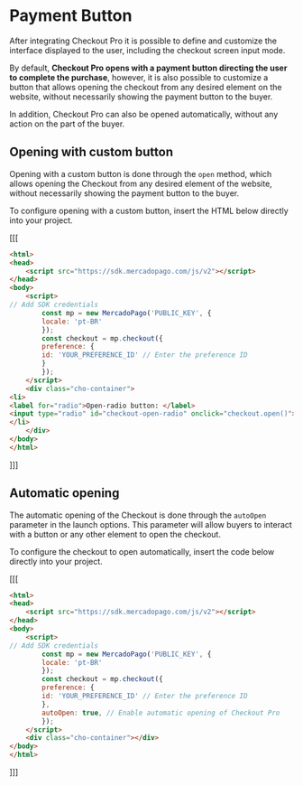 # Payment Button

After integrating Checkout Pro it is possible to define and customize the interface displayed to the user, including the checkout screen input mode. 
 
By default, **Checkout Pro opens with a payment button directing the user to complete the purchase**, however, it is also possible to customize a button that allows opening the checkout from any desired element on the website, without necessarily showing the payment button to the buyer.
 
In addition, Checkout Pro can also be opened automatically, without any action on the part of the buyer.

## Opening with custom button


Opening with a custom button is done through the `open` method, which allows opening the Checkout from any desired element of the website, without necessarily showing the payment button to the buyer.

To configure opening with a custom button, insert the HTML below directly into your project.

[[[
```html
<html>
<head>
	<script src="https://sdk.mercadopago.com/js/v2"></script>
</head>
<body>
	<script>
// Add SDK credentials
		const mp = new MercadoPago('PUBLIC_KEY', {
		locale: 'pt-BR'
		});
		const checkout = mp.checkout({
		preference: {
		id: 'YOUR_PREFERENCE_ID' // Enter the preference ID
		}
		});
	</script>	 	 
	<div class="cho-container">
<li>
<label for="radio">Open-radio button: </label>
<input type="radio" id="checkout-open-radio" onclick="checkout.open()">
</li>
	</div>
</body>
</html>
```
]]]

## Automatic opening

The automatic opening of the Checkout is done through the `autoOpen` parameter in the launch options. This parameter will allow buyers to interact with a button or any other element to open the checkout.

To configure the checkout to open automatically, insert the code below directly into your project.

[[[
```html
<html>
<head>
	<script src="https://sdk.mercadopago.com/js/v2"></script>
</head>
<body>
	<script>
// Add SDK credentials
		const mp = new MercadoPago('PUBLIC_KEY', {
		locale: 'pt-BR'
		});
		const checkout = mp.checkout({
		preference: {
		id: 'YOUR_PREFERENCE_ID' // Enter the preference ID
		},
		autoOpen: true, // Enable automatic opening of Checkout Pro
		});	
	</script>	 	 
	<div class="cho-container"></div>
</body>
</html>
```
]]]
